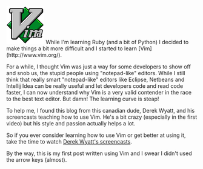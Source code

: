 <img src="/img/2012-01-01-vim/vim_logo.png" class="post-img float-right"/>
While I'm learning Ruby (and a bit of Python) I decided to make things a bit more difficult and I started to learn [Vim](http://www.vim.org/).

For a while, I thought Vim was just a way for some developers to show off and snob us, the stupid people using "notepad-like" editors.
While I still think that really smart "notepad-like" editors like Eclipse, Netbeans and Intellij Idea can be really useful and let developers code and read code faster, I can now understand why Vim is a very valid contender in the race to the best text editor. But damn! The learning curve is steap!

To help me, I found this blog from this canadian dude, Derek Wyatt, and his screencasts teaching how to use Vim. He's a bit crazy (especially in the first video) but his style and passion actually helps a lot.

So if you ever consider learning how to use Vim or get better at using it, take the time to watch [Derek Wyatt's screencasts](http://www.derekwyatt.org/vim/vim-tutorial-videos/vim-novice-tutorial-videos/). 

By the way, this is my first post written using Vim and I swear I didn't used the arrow keys (almost).
